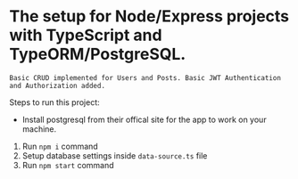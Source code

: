 # The setup for Node/Express projects with TypeScript and TypeORM/PostgreSQL.

 ```Basic CRUD implemented for Users and Posts. Basic JWT Authentication and Authorization added.```

Steps to run this project:

-   Install postgresql from their offical site for the app to work on your machine.

1. Run `npm i` command
2. Setup database settings inside `data-source.ts` file
3. Run `npm start` command
